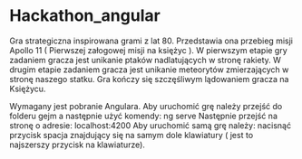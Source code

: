 # Hackathon_angular
Gra strategiczna inspirowana grami z lat 80. 
Przedstawia ona przebieg misji Apollo 11 ( Pierwszej załogowej misji na księżyc ).
W pierwszym etapie gry zadaniem gracza jest unikanie ptaków nadlatujących w stronę rakiety.
W drugim etapie zadaniem gracza jest unikanie meteorytów zmierzających w stronę naszego statku.
Gra kończy się szczęśliwym lądowaniem gracza na Księżycu.


Wymagany jest pobranie Angulara.
Aby uruchomić grę należy przejść do folderu gejm a następnie użyć komendy: ng serve
Następnie przejść na stronę o adresie:    localhost:4200
Aby uruchomić samą grę należy: nacisnąć przycisk spacja znajdujący się na samym dole klawiatury ( jest to najszerszy przycisk na klawiaturze).
